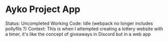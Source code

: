 # Ayko Project App

Status: Uncompleted
Working Code: Idle (webpack no longer includes pollyfils ?)
Context: This is when I attempted creating a lottery website with a timer, it's like the concept of giveaways in Discord but in a web app
